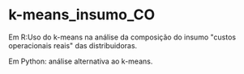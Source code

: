 # k-means_insumo_CO

Em R:Uso do k-means na análise da composição do insumo "custos operacionais reais" das distribuidoras.

Em Python: análise alternativa ao k-means.
